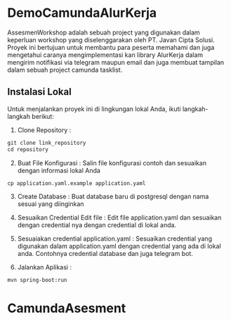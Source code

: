 # DemoCamundaAlurKerja
AssesmenWorkshop adalah sebuah project yang digunakan dalam keperluan workshop yang diselenggarakan oleh PT. Javan Cipta Solusi. 
Proyek ini bertujuan untuk membantu para peserta memahami dan juga mengetahui caranya mengimplementasi kan library 
AlurKerja dalam mengirim notifikasi via telegram maupun email dan juga membuat tampilan dalam sebuah project camunda tasklist.

## Instalasi Lokal
Untuk menjalankan proyek ini di lingkungan lokal Anda, ikuti langkah-langkah berikut:

1. Clone Repository :
```xml
git clone link_repository
cd repository
```

2. Buat File Konfigurasi :
   Salin file konfigurasi contoh dan sesuaikan dengan informasi lokal Anda

```xml
cp application.yaml.example application.yaml
```

3. Create Database : 
   Buat database baru di postgresql dengan nama sesuai yang diinginkan

4. Sesuaikan Credential Edit file :
   Edit file application.yaml dan sesuaikan dengan credential nya dengan credential di lokal anda.

5. Sesuaiakan credential application.yaml :
   Sesuaikan credential yang digunakan dalam application.yaml dengan credential yang ada di lokal anda. 
   Contohnya credential database dan juga telegram bot.
6. Jalankan Aplikasi :
```xml
mvn spring-boot:run
```
# CamundaAsesment

